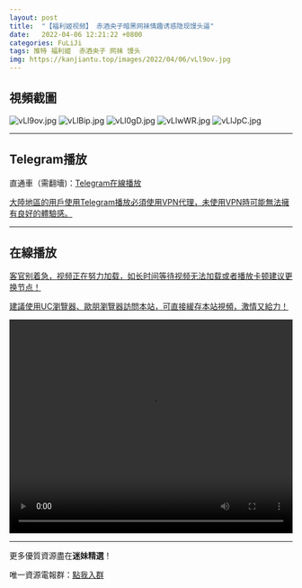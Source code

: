 ```yaml
---
layout: post
title:  "【福利姬视频】 赤酒央子暗黑网袜情趣诱惑隐现馒头逼"
date:   2022-04-06 12:21:22 +0800
categories: FuLiJi
tags: 推特 福利姬  赤酒央子 网袜 馒头
img: https://kanjiantu.top/images/2022/04/06/vLl9ov.jpg
---
```



## 視頻截圖

![vLl9ov.jpg](https://kanjiantu.top/images/2022/04/06/vLl9ov.jpg)
![vLlBip.jpg](https://kanjiantu.top/images/2022/04/06/vLlBip.jpg)
![vLl0gD.jpg](https://kanjiantu.top/images/2022/04/06/vLl0gD.jpg)
![vLlwWR.jpg](https://kanjiantu.top/images/2022/04/06/vLlwWR.jpg)
![vLlJpC.jpg](https://kanjiantu.top/images/2022/04/06/vLlJpC.jpg)

* * *
## Telegram播放

直通車（需翻墻)：[Telegram在線播放](https://t.me/mimeijingxuan/473)

<u>大陸地區的用戶使用Telegram播放必須使用VPN代理，未使用VPN時可能無法擁有良好的體驗感。</u> 
* * *
## 在線播放
<u>客官别着急，视频正在努力加载，如长时间等待视频无法加载或者播放卡顿建议更换节点！</u>

<u>建議使用UC瀏覽器、歐朋瀏覽器訪問本站，可直接緩存本站視頻，激情又給力！</u>
<center><video src="https://cdn.publer.io/uploads/videos/624c08c2db2797115fdd87a7/1fb3485941b259f67208555dc2286edd.mp4" width="100%" height="380px" controls="controls"></video></center>

* * *
更多優質資源盡在**迷妹精選**！

唯一資源電報群：[點我入群](https://t.me/mimeijingxuan)


